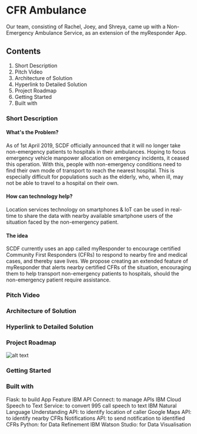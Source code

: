 # CFR Ambulance
Our team, consisting of Rachel, Joey, and Shreya, came up with a Non-Emergency Ambulance Service, as an extension of the myResponder App.

## Contents

1. Short Description
2. Pitch Video
3. Architecture of Solution
4. Hyperlink to Detailed Solution
5. Project Roadmap
6. Getting Started
7. Built with

### Short Description

#### What's the Problem?

As of 1st April 2019, SCDF officially announced that it will no longer take non-emergency patients to hospitals in their ambulances. Hoping to focus emergency vehicle manpower allocation on emergency incidents, it ceased this operation. With this, people with non-emergency conditions need to find their own mode of transport to reach the nearest hospital. This is especially difficult for populations such as the elderly, who, when ill, may not be able to travel to a hospital on their own.

#### How can technology help?

Location services technology on smartphones & IoT can be used in real-time to share the data with nearby available smartphone users of the situation faced by the non-emergency patient.

#### The idea

SCDF currently uses an app called myResponder to encourage certified Community First Responders (CFRs) to respond to nearby fire and medical cases, and thereby save lives. We propose creating an extended feature of myResponder that alerts nearby certified CFRs of the situation, encouraging them to help transport non-emergency patients to hospitals, should the non-emergency patient require assistance.

### Pitch Video

### Architecture of Solution

### Hyperlink to Detailed Solution

### Project Roadmap

![alt text](https://web.500px.com/photo/1017200817/Blue-and-Black-Timeline-Presentation-by-Shreya-Sriram "Project Timeline")

### Getting Started

### Built with

Flask: to build App Feature
IBM API Connect: to manage APIs
IBM Cloud Speech to Text Service: to convert 995 call speech to text
IBM Natural Language Understanding API: to identify location of caller
Google Maps API: to identify nearby CFRs
Notifications API: to send notification to identified CFRs
Python: for Data Refinement
IBM Watson Studio: for Data Visualisation





